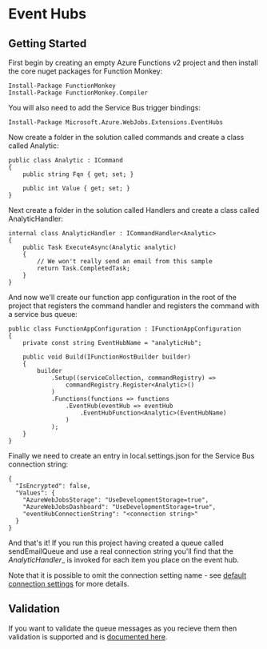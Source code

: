 # Event Hubs

## Getting Started

First begin by creating an empty Azure Functions v2 project and then install the core nuget packages for Function Monkey:

    Install-Package FunctionMonkey
    Install-Package FunctionMonkey.Compiler

You will also need to add the Service Bus trigger bindings:

    Install-Package Microsoft.Azure.WebJobs.Extensions.EventHubs

Now create a folder in the solution called commands and create a class called Analytic:

    public class Analytic : ICommand
    {
        public string Fqn { get; set; }

        public int Value { get; set; }
    }

Next create a folder in the solution called Handlers and create a class called AnalyticHandler:

    internal class AnalyticHandler : ICommandHandler<Analytic>
    {
        public Task ExecuteAsync(Analytic analytic)
        {
            // We won't really send an email from this sample
            return Task.CompletedTask;
        }
    }

And now we'll create our function app configuration in the root of the project that registers the command handler and registers the command with a service bus queue:

    public class FunctionAppConfiguration : IFunctionAppConfiguration
    {
        private const string EventHubName = "analyticHub";
        
        public void Build(IFunctionHostBuilder builder)
        {
            builder
                .Setup((serviceCollection, commandRegistry) =>
                    commandRegistry.Register<Analytic>()
                )
                .Functions(functions => functions
                    .EventHub(eventHub => eventHub
                        .EventHubFunction<Analytic>(EventHubName)
                    )
                );
        }
    }

Finally we need to create an entry in local.settings.json for the Service Bus connection string:

    {
      "IsEncrypted": false,
      "Values": {
        "AzureWebJobsStorage": "UseDevelopmentStorage=true",
        "AzureWebJobsDashboard": "UseDevelopmentStorage=true",
        "eventHubConnectionString": "<connection string>" 
      }
    }

And that's it! If you run this project having created a queue called sendEmailQueue and use a real connection string you'll find that the _AnalyticHandler__ is invoked for each item you place on the event hub.

Note that it is possible to omit the connection setting name - see [default connection settings](/crosscutting/connectionStrings.md) for more details.

## Validation

If you want to validate the queue messages as you recieve them then validation is supported and is [documented here](/crosscutting/validation.html).

